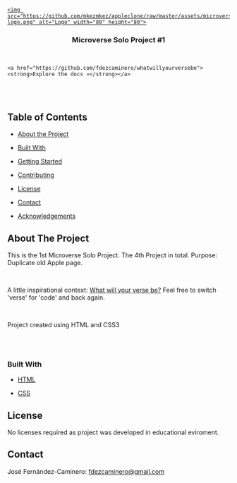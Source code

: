 <br />

<p align="center">

  <a href="https://github.com/fdezcaminero/whatwillyourversebe">

    <img src="https://github.com/mkezmkez/appleclone/raw/master/assets/microverse-logo.png" alt="Logo" width="80" height="80">

  </a>

  <h3 align="center">Microverse Solo Project #1</h3>

  <p align="center">

<br>

    <a href="https://github.com/fdezcaminero/whatwillyourversebe"><strong>Explore the docs »</strong></a>

<br>

<br> 

  </p>


## Table of Contents

* [About the Project](#about-the-project)

* [Built With](#built-with)

* [Getting Started](#getting-started)

* [Contributing](#contributing)

* [License](#license)

* [Contact](#contact)

* [Acknowledgements](#acknowledgements)

<!-- ABOUT THE PROJECT -->

## About The Project

This is the 1st Microverse Solo Project. The 4th Project in total. Purpose: Duplicate old Apple page.

<br>

A little inspirational context: <a href="https://www.youtube.com/watch?v=omveFR-2hmg">What will your verse be?</a> Feel free to switch 'verse' for 'code' and back again.

<br>

Project created using HTML and CSS3

<br>

<br>


### Built With

* [HTML](https://developer.mozilla.org/en-US/docs/Web/HTML)

* [CSS](https://developer.mozilla.org/en-US/docs/Web/CSS)

## License

No licenses required as project was developed in educational eviroment.

## Contact

José Fernández-Caminero: fdezcaminero@gmail.com
